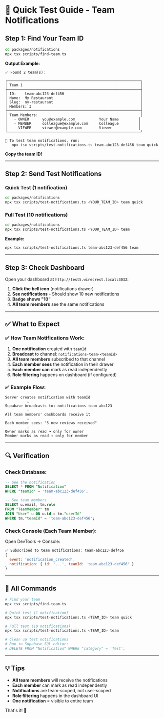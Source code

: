 # 🚀 Quick Test Guide - Team Notifications

## Step 1: Find Your Team ID

```bash
cd packages/notifications
npx tsx scripts/find-team.ts
```

**Output Example:**
```
✅ Found 2 team(s):

┌─────────────────────────────────────────────────────────────┐
│ Team 1                                                      │
├─────────────────────────────────────────────────────────────┤
│ ID:    team-abc123-def456                                   │
│ Name:  My Restaurant                                        │
│ Slug:  my-restaurant                                        │
│ Members: 3                                                  │
├─────────────────────────────────────────────────────────────┤
│ Team Members:                                               │
│   - OWNER      you@example.com           Your Name         │
│   - MEMBER     colleague@example.com     Colleague         │
│   - VIEWER     viewer@example.com        Viewer            │
└─────────────────────────────────────────────────────────────┘

📝 To test team notifications, run:
   npx tsx scripts/test-notifications.ts team-abc123-def456 team quick
```

**Copy the team ID!**

---

## Step 2: Send Test Notifications

### Quick Test (1 notification)
```bash
cd packages/notifications
npx tsx scripts/test-notifications.ts <YOUR_TEAM_ID> team quick
```

### Full Test (10 notifications)
```bash
cd packages/notifications
npx tsx scripts/test-notifications.ts <YOUR_TEAM_ID> team
```

**Example:**
```bash
npx tsx scripts/test-notifications.ts team-abc123-def456 team
```

---

## Step 3: Check Dashboard

Open your dashboard at `http://test5.wirecrest.local:3032`:

1. **Click the bell icon** (notifications drawer)
2. **See notifications** - Should show 10 new notifications
3. **Badge shows "10"**
4. **All team members** see the same notifications

---

## ✅ What to Expect

### ✅ How Team Notifications Work:

1. **One notification** created with `teamId`
2. **Broadcast** to channel: `notifications-team-<teamId>`
3. **All team members** subscribed to that channel
4. **Each member sees** the notification in their drawer
5. **Each member can** mark as read independently
6. **Role filtering** happens on dashboard (if configured)

### ✅ Example Flow:

```
Server creates notification with teamId
          ↓
Supabase broadcasts to: notifications-team-abc123
          ↓
All team members' dashboards receive it
          ↓
Each member sees: "5 new reviews received"
          ↓
Owner marks as read → only for owner
Member marks as read → only for member
```

---

## 🔍 Verification

### Check Database:
```sql
-- See the notification
SELECT * FROM "Notification" 
WHERE "teamId" = 'team-abc123-def456';

-- See team members
SELECT u.email, tm.role 
FROM "TeamMember" tm
JOIN "User" u ON u.id = tm."userId"
WHERE tm."teamId" = 'team-abc123-def456';
```

### Check Console (Each Team Member):
Open DevTools → Console:
```javascript
✅ Subscribed to team notifications: team-abc123-def456
{
  event: 'notification_created',
  notification: { id: '...', teamId: 'team-abc123-def456' }
}
```

---

## 🎯 All Commands

```bash
# Find your team
npx tsx scripts/find-team.ts

# Quick test (1 notification)
npx tsx scripts/test-notifications.ts <TEAM_ID> team quick

# Full test (10 notifications)
npx tsx scripts/test-notifications.ts <TEAM_ID> team

# Clean up test notifications
# Run in Supabase SQL editor:
# DELETE FROM "Notification" WHERE "category" = 'Test';
```

---

## 💡 Tips

- **All team members** will receive the notifications
- **Each member** can mark as read independently
- **Notifications** are team-scoped, not user-scoped
- **Role filtering** happens in the dashboard UI
- **One notification** = visible to entire team

That's it! 🎉

